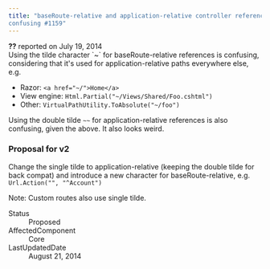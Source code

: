 ```yaml
---
title: "baseRoute-relative and application-relative controller reference syntax is
confusing #1159"
---
```

<div class="issue-report">
   <div class="issue-header"><b>??</b> reported on 
      <time datetime="2014-07-19T18:14:23.927-07:00" title="2014-07-19T18:14:23.927-07:00">July 19, 2014</time>
   </div>
   <div class="issue-message" markdown="1">Using the tilde character `~` for baseRoute-relative references is confusing, considering that it's used for application-relative paths everywhere else, e.g.

- Razor: `<a href="~/">Home</a>` 
- View engine: `Html.Partial("~/Views/Shared/Foo.cshtml")`
- Other: `VirtualPathUtility.ToAbsolute("~/foo")`

Using the double tilde `~~` for application-relative references is also confusing, given the above. It also looks weird.

### Proposal for v2
Change the single tilde to application-relative (keeping the double tilde for back compat) and introduce a new character for baseRoute-relative, e.g. `Url.Action("", "^Account")`

Note: Custom routes also use single tilde.
      
   </div>
   <div class="issue-footer">
      <dl>
         <dt>Status</dt>
         <dd>Proposed</dd>
         <dt>AffectedComponent</dt>
         <dd>Core</dd>
         <dt>LastUpdatedDate</dt>
         <dd>
            <time datetime="2014-08-21T21:36:08.123-07:00" title="2014-08-21T21:36:08.123-07:00">August 21, 2014</time>
         </dd>
      </dl>
   </div>
</div>